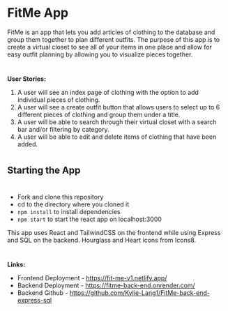 # FitMe App
FitMe is an app that lets you add articles of clothing to the database and group them together to plan different outfits.  The purpose of this app is to create a virtual closet to see all of your items in one place and allow for easy outfit planning by allowing you to visualize pieces together.
#
**User Stories:** 

1. A user will see an index page of clothing with the option to add individual pieces of clothing.
1. A user will see a create outfit button that allows users to select up to 6 different pieces of clothing and group them under a title.
1. A user will be able to search through their virtual closet with a search bar and/or filtering by category.
1. A user will be able to edit and delete items of clothing that have been added.

#
## Starting the App
#
- Fork and clone this repository
- cd to the directory where you cloned it
- `npm install` to install dependencies
- `npm start` to start the react app on localhost:3000

This app uses React and TailwindCSS on the frontend while using Express and SQL on the backend.  Hourglass and Heart icons from Icons8.

#
**Links:**

- Frontend Deployment - https://fit-me-v1.netlify.app/
- Backend Deployment - https://fitme-back-end.onrender.com/
- Backend Github - https://github.com/Kylie-Lang1/FitMe-back-end-express-sql

